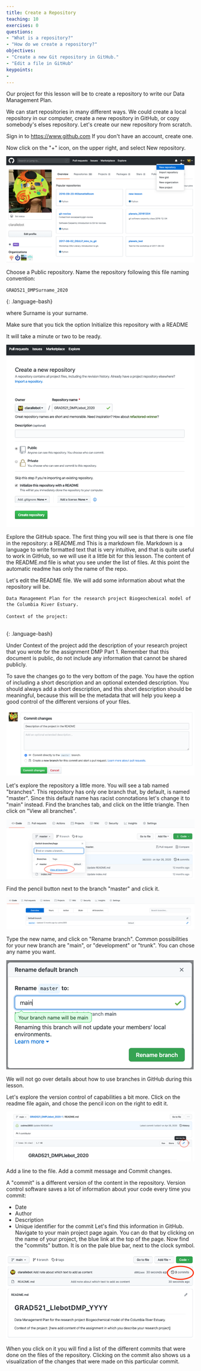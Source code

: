 ```yaml
---
title: Create a Repository
teaching: 10
exercises: 0
questions:
- "What is a repository?"
- "How do we create a repository?"
objectives:
- "Create a new Git repository in GitHub."
- "Edit a file in GitHub"
keypoints:
- 
---
```



Our project for this lesson will be to create a repository to write our Data Management Plan. 

We can start repositories in many different ways. We could create a local repository in our computer, create a new repository in GitHub, or copy somebody's elses repository. Let's create our new repository from scratch. 

Sign in to https://www.github.com If you don't have an account, create one. 

Now click on the "+" icon, on the upper right, and select New repository. 

![newbutton](../fig/new_newbutton.png)

Choose a Public repository. Name the repository following this file naming convention: 

~~~
GRAD521_DMPSurname_2020 
~~~
{: .language-bash}

where Surname is your surname. 

Make sure that you tick the option Initialize this repository with a README

It will take a minute or two to be ready.

![importform](../fig/new_initializerepo.png)


Explore the GitHub space. The first thing you will see is that there is one file in the repository: a README.md This is a markdown file. Markdown is a language to write formatted text that is very intuitive, and that is quite useful to work in GitHub, so we will use it a little bit for this lesson. The content of the README.md file is what you see under the list of files. At this point the automatic readme has only the name of the repo. 

Let's edit the README file. We will add some information about what the repository will be. 

~~~
Data Management Plan for the research project Biogeochemical model of the Columbia River Estuary.

Context of the project:


~~~
{: .language-bash}

Under Context of the project add the description of your research project that you wrote for the assignment DMP Part 1. Remember that this document is public, do not include any information that cannot be shared publicly.

To save the changes go to the very bottom of the page. You have the option of including a short description and an optional extended description. You should always add a short description, and this short description should be meaningful, because this will be the metadata that will help you keep a good control of the different versions of your files.

![commitchanges](../fig/import_commit_changes.png)

Let's explore the repository a little more. You will see a tab named "branches". This repository has only one branch that, by default, is named "master". 
Since this default name has racist connotations let's change it to "main" instead. Find the branches tab, and click on the little triangle. Then click on "View all branches". 

![viewallbranches](../fig/view_all_branches.png)

Find the pencil button next to the branch "master" and click it. 

![penciltoeditbranchname](../fig/pencil_to_edit_branch_name.png)

Type the new name, and click on "Rename branch". Common possibilities for your new branch are "main", or "development" or "trunk". You can chose any name you want. 

![renamebranch](../fig/rename_branch.png)

We will not go over details about how to use branches in GitHub during this lesson. 

Let's explore the version control of capabilities a bit more. Click on the readme file again, and chose the pencil icon on the right to edit it. 

![editreadmefile](../fig/edit_readme_file.png)

Add a line to the file. Add a commit message and Commit changes. 

A "commit" is a different version of the content in the repository. Version control software saves a lot of information about your code every time you commit: 
* Date
* Author
* Description
* Unique identifier for the commit
Let's find this information in GitHub. Navigate to your main project page again. You can do that by clicking on the name of your project, the blue link at the top of the page. Now find the "commits" button. It is on the pale blue bar, next to the clock symbol. 

![commitsbutton](../fig/commits_button.png)

When you click on it you will find a list of the different commits that were done on the files of the repository. Clicking on the commit also shows us a visualization of the changes that were made on this particular commit. 





